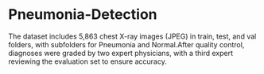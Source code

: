 # Pneumonia-Detection
The dataset includes 5,863 chest X-ray images (JPEG) in train, test, and val folders, with subfolders for Pneumonia and Normal.After quality control, diagnoses were graded by two expert physicians, with a third expert reviewing the evaluation set to ensure accuracy.
